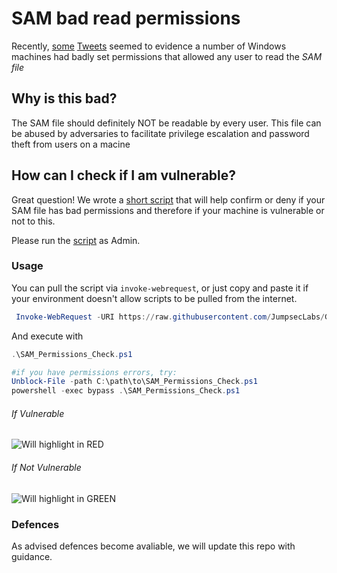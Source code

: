 # SAM bad read permissions

Recently, [some](https://twitter.com/jonasLyk/status/1417205166172950531) [Tweets](https://twitter.com/jeffmcjunkin/status/1417281315016122372)  seemed to evidence a number of Windows machines had badly set permissions that allowed any user to read the *SAM file*

## Why is this bad?

The SAM file should definitely NOT be readable by every user. This file can be abused by adversaries to facilitate privilege escalation and password theft from users on a macine

## How can I check if I am vulnerable?

Great question! We wrote a [short script](SAM_Permissions_Check.ps1) that will help confirm or deny if your SAM file has bad permissions and therefore if your machine is vulnerable or not to this.

Please run the [script](SAM_Permissions_Check.ps1) as Admin.

### Usage
You can pull the script via `invoke-webrequest`, or just copy and paste it if your environment doesn't allow scripts to be pulled from the internet. 
```powershell
 Invoke-WebRequest -URI https://raw.githubusercontent.com/JumpsecLabs/Guidance-Advice/main/SAM_Permissions/SAM_Permissions_Check.ps1 -OutFile ./SAM_Permissions_Check.ps1  -usebasicparsing
```

And execute with
```powershell
.\SAM_Permissions_Check.ps1

#if you have permissions errors, try:
Unblock-File -path C:\path\to\SAM_Permissions_Check.ps1
powershell -exec bypass .\SAM_Permissions_Check.ps1
```

###### If Vulnerable
![Will highlight in RED](https://user-images.githubusercontent.com/49488209/126307912-1074a0e7-3228-4633-be1f-cc4374933980.png)

###### If Not Vulnerable
![Will highlight in GREEN](https://user-images.githubusercontent.com/49488209/126307983-5b1c1935-6982-4268-a136-675966f2ea87.png)

### Defences
As advised defences become avaliable, we will update this repo with guidance.

